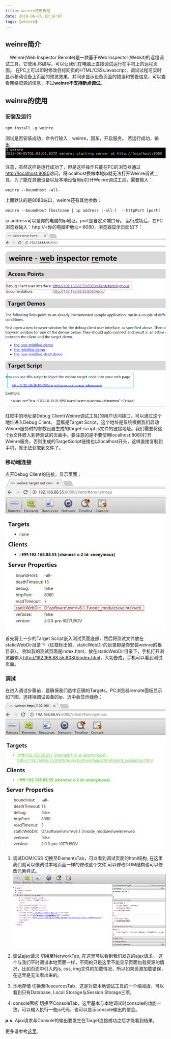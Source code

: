 ```yaml
---
title: weinre使用教程
date: 2018-06-05 10:16:07
tags: [weinre]
---
```

## weinre简介

 Weinre(Web Inspector Remote)是一款基于Web Inspector(Webkit)的远程调试工具，它使用JS编写，可以让我们在电脑上直接调试运行在手机上的远程页面。
在PC上可以即时修改目标网页的HTML/CSS/Javascript，调试过程可实时显示移动设备上页面的预览效果，并同步显示设备页面的错误和警告信息，可以查看网络资源的信息，不过**weinre不支持断点调试**。

## weinre的使用

### 安装及运行
	npm install -g weinre

测试是否安装成功，命令行输入：weinre，回车，开启服务。
若运行成功，输出：
![运行成功](weinre-tutorial/success.png)

注意，虽然这样是运行成功了，但是这样操作只能在PC的浏览器通过<http://localhost:8080>访问，将localhost换做本地ip就无法打开Weinre调试工具，为了能在其他设备以及本地设备用ip打开Weinre调试工具，需要输入：
			
	weinre --boundHost -all-

上面默认的是8080端口，weinre还有其他参数：	

	weinre --boundHost [hostname | ip address |-all-]  --httpPort [port]

ip address可以是你的电脑的ip地址，port是自定义端口号。
运行成功后，在PC浏览器输入：http://&lt;你的电脑IP地址&gt;:8080，浏览器显示页面如下：
<img src="/weinre-tutorial/home.png" alt="运行页面" style="width: 600px">

红框中的地址是Debug Client(Weinre调试工具)的用户访问接口，可以通过这个地址进入Debug Client。
蓝框是Target Script，这个地址是系统根据我们启动Weinre服务时的参数设置生成的target-script.js文件的链接地址。我们需要将这个js文件嵌入到待测试的页面中。要注意的是不要使用localhost:8080打开Weinre服务，否则生成的TargetScript链接也以localhost开头，这样直接复制到手机，就无法获取到文件了。

### 移动端连接
点开Debug Client的链接，显示页面：
![remote](weinre-tutorial/remote.png)

首先将上一步的Target Script嵌入测试页面底部，然后将测试文件放在staticWebDir目录下（红框标出的，staticWebDir的目录即是你安装weinre的根目录）。
例如我的测试页面是index.html，放在staticWebDir目录下，手机打开浏览器输入<http://192.168.88.55:8080/index.html>，大功告成，手机可以看到测试页面。

### 调试
在进入调试步骤前，要确保我们选中正确的Targets，PC浏览器remote面板显示如下图，选择待调试设备的ip，选中会显示绿色：
![remote-success](weinre-tutorial/remote-success.png)

1. 调试DOM/CSS
切换至ElementsTab，可以看到调试页面的html结构, 在这里我们就可以像调试本地页面一样的修改这个文件,可以修改DOM结构也可以修改元素样式。
![elements](weinre-tutorial/elements.png)

2. 调试ajax请求
切换至NetworkTab, 在这里可以看到我们发送的ajax请求。
这个与我们平时调试本地页面一样，不同的只是这里不能显示页面加载资源的情况，比如页面中引入的js, css, img文件的加载情况，所以如果资源加载错误， 在这里是无法看出来的。 

3. 本地存储
切换至ResourcesTab，这是对应本地调试工具的一个缩减版，可以看到只有Database, Local Storage与Session Storage三项。

4. console面板
切换至ConsoleTab，这里基本与本地调试时console的功能一致，可以输入执行一些js代码，也可以显示console输出的信息。

**p.s.** Ajax请求与Console的输出要发生在Target连接成功之后才能看到结果。

更多请参考[这里](https://github.com/nupthale/weinre)。